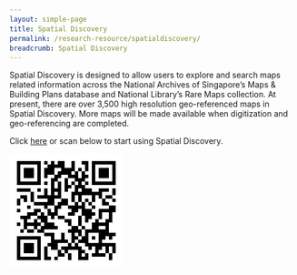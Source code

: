 ```yaml
---
layout: simple-page
title: Spatial Discovery
permalink: /research-resource/spatialdiscovery/
breadcrumb: Spatial Discovery
---
```


Spatial Discovery is designed to allow users to explore and search maps related information across the National Archives of Singapore’s Maps & Building Plans database and National Library’s Rare Maps collection. At present, there are over 3,500 high resolution geo-referenced maps in Spatial Discovery. More maps will be made available when digitization and geo-referencing are completed.

Click [here](http://search.nlb.gov.sg/spatialdiscovery/) or scan below to start using Spatial Discovery.

![QR for Spatial Discovery](/images/qr-spatialdiscovery.png)